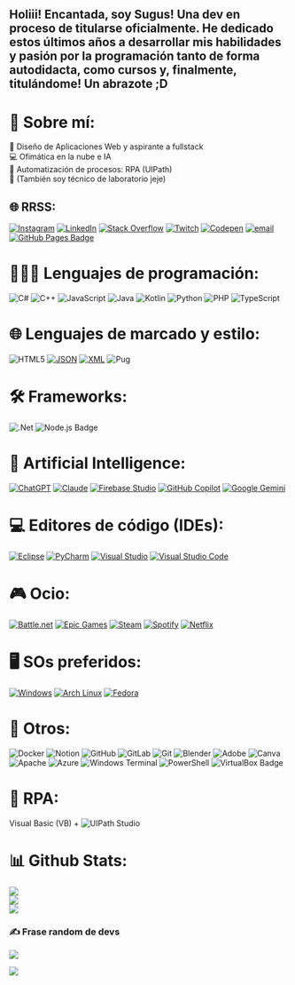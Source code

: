 ## Holiii! Encantada, soy Sugus! Una dev en proceso de titularse oficialmente. He dedicado estos últimos años a desarrollar mis habilidades y pasión por la programación tanto de forma autodidacta, como cursos y, finalmente, titulándome! Un abrazote ;D

# 💫 Sobre mí:
👾 Diseño de Aplicaciones Web y aspirante a fullstack<br>💻​ Ofimática en la nube e IA<br>🤖​ Automatización de procesos: RPA (UIPath)<br>🔬 (También soy técnico de laboratorio jeje)


## 🌐 RRSS:
[![Instagram](https://img.shields.io/badge/Instagram-%23E4405F.svg?logo=Instagram&logoColor=white)](https://instagram.com/sugusgamberra) [![LinkedIn](https://img.shields.io/badge/LinkedIn-%230077B5.svg?logo=linkedin&logoColor=white)](https://www.linkedin.com/in/patriciagarcíalópez) [![Stack Overflow](https://img.shields.io/badge/-Stackoverflow-FE7A16?logo=stack-overflow&logoColor=white)](https://stackoverflow.com/users/sugusgamberra) [![Twitch](https://img.shields.io/badge/Twitch-%239146FF.svg?logo=Twitch&logoColor=white)](https://twitch.tv/sugusgamberra) [![Codepen](https://img.shields.io/badge/Codepen-000000?logo=codepen&logoColor=white)](https://codepen.io/SugusGamberra) [![email](https://img.shields.io/badge/Email-D14836?logo=gmail&logoColor=white)](mailto:patriciagarcialopez858@gmail.com) [![GitHub Pages Badge](https://img.shields.io/badge/GitHub%20Pages-222?logo=githubpages&logoColor=fff&style=plastic)](https://sugusgamberra.github.io)

# 👩🏻‍💻​ Lenguajes de programación:
![C#](https://img.shields.io/badge/c%23-%23239120.svg?style=for-the-badge&logo=csharp&logoColor=white) ![C++](https://img.shields.io/badge/c++-%2300599C.svg?style=for-the-badge&logo=c%2B%2B&logoColor=white) ![JavaScript](https://img.shields.io/badge/javascript-%23323330.svg?style=for-the-badge&logo=javascript&logoColor=%23F7DF1E) ![Java](https://img.shields.io/badge/java-%23ED8B00.svg?style=for-the-badge&logo=openjdk&logoColor=white) ![Kotlin](https://img.shields.io/badge/kotlin-%237F52FF.svg?style=for-the-badge&logo=kotlin&logoColor=white) ![Python](https://img.shields.io/badge/python-3670A0?style=for-the-badge&logo=python&logoColor=ffdd54) ![PHP](https://img.shields.io/badge/php-%23777BB4.svg?style=for-the-badge&logo=php&logoColor=white) ![TypeScript](https://img.shields.io/badge/typescript-%23007ACC.svg?style=for-the-badge&logo=typescript&logoColor=white) 

# 🌐​ Lenguajes de marcado y estilo:
![HTML5](https://img.shields.io/badge/html5-%23E34F26.svg?style=for-the-badge&logo=html5&logoColor=white) [![JSON](https://img.shields.io/badge/JSON-000?logo=json&logoColor=fff)](#) [![XML](https://img.shields.io/badge/XML-767C52?logo=xml&logoColor=fff)](#) ![Pug](https://img.shields.io/badge/Pug-FFF?style=for-the-badge&logo=pug&logoColor=A86454) 

# 🛠️​ Frameworks:
![.Net](https://img.shields.io/badge/.NET-5C2D91?style=for-the-badge&logo=.net&logoColor=white) ![Node.js Badge](https://img.shields.io/badge/Node.js-5FA04E?logo=nodedotjs&logoColor=fff&style=for-the-badge)

# 🤖 Artificial Intelligence:

[![ChatGPT](https://img.shields.io/badge/ChatGPT-74aa9c?logo=openai&logoColor=white)](#) [![Claude](https://img.shields.io/badge/Claude-D97757?logo=claude&logoColor=fff)](#) [![Firebase Studio](https://custom-icon-badges.demolab.com/badge/Firebase%20Studio-F66C21?logo=firebase-studio&logoColor=fff)](#) [![GitHub Copilot](https://img.shields.io/badge/GitHub%20Copilot-000?logo=githubcopilot&logoColor=fff)](#) [![Google Gemini](https://img.shields.io/badge/Google%20Gemini-886FBF?logo=googlegemini&logoColor=fff)](#)

# 💻 Editores de código (IDEs):

[![Eclipse](https://img.shields.io/badge/Eclipse-FE7A16.svg?logo=Eclipse&logoColor=white)](#) [![PyCharm](https://img.shields.io/badge/PyCharm-000?logo=pycharm&logoColor=fff)](#) [![Visual Studio](https://custom-icon-badges.demolab.com/badge/Visual%20Studio-5C2D91.svg?&logo=visualstudio&logoColor=white)](#) [![Visual Studio Code](https://custom-icon-badges.demolab.com/badge/Visual%20Studio%20Code-0078d7.svg?logo=vsc&logoColor=white)](#)


# 🎮 Ocio:

[![Battle.net](https://img.shields.io/badge/Battle.net-%2300AEFF.svg?logo=battle.net&logoColor=white)](#) [![Epic Games](https://img.shields.io/badge/Epic%20Games-%23313131.svg?logo=epicgames&logoColor=white)](#) [![Steam](https://img.shields.io/badge/Steam-%23000000.svg?logo=steam&logoColor=white)](#) [![Spotify](https://img.shields.io/badge/Spotify-1ED760?logo=spotify&logoColor=white)](#) [![Netflix](https://img.shields.io/badge/Netflix-E50914?logo=netflix&logoColor=white)](#)

# 🖥️ SOs preferidos:

[![Windows](https://custom-icon-badges.demolab.com/badge/Windows-0078D6?logo=windows11&logoColor=white)](#) [![Arch Linux](https://img.shields.io/badge/Arch%20Linux-1793D1?logo=arch-linux&logoColor=fff)](#) [![Fedora](https://img.shields.io/badge/Fedora-51A2DA?logo=fedora&logoColor=fff)](#)

# 🩵​ Otros:

![Docker](https://img.shields.io/badge/docker-%230db7ed.svg?style=for-the-badge&logo=docker&logoColor=white) ![Notion](https://img.shields.io/badge/Notion-%23000000.svg?style=for-the-badge&logo=notion&logoColor=white) ![GitHub](https://img.shields.io/badge/github-%23121011.svg?style=for-the-badge&logo=github&logoColor=white) ![GitLab](https://img.shields.io/badge/gitlab-%23181717.svg?style=for-the-badge&logo=gitlab&logoColor=white) ![Git](https://img.shields.io/badge/git-%23F05033.svg?style=for-the-badge&logo=git&logoColor=white) ![Blender](https://img.shields.io/badge/blender-%23F5792A.svg?style=for-the-badge&logo=blender&logoColor=white) ![Adobe](https://img.shields.io/badge/adobe-%23FF0000.svg?style=for-the-badge&logo=adobe&logoColor=white) ![Canva](https://img.shields.io/badge/Canva-%2300C4CC.svg?style=for-the-badge&logo=Canva&logoColor=white) ![Apache](https://img.shields.io/badge/apache-%23D42029.svg?style=for-the-badge&logo=apache&logoColor=white) ![Azure](https://img.shields.io/badge/azure-%230072C6.svg?style=for-the-badge&logo=microsoftazure&logoColor=white) ![Windows Terminal](https://img.shields.io/badge/Windows%20Terminal-%234D4D4D.svg?style=for-the-badge&logo=windows-terminal&logoColor=white) ![PowerShell](https://img.shields.io/badge/PowerShell-%235391FE.svg?style=for-the-badge&logo=powershell&logoColor=white) ![VirtualBox Badge](https://img.shields.io/badge/VirtualBox-2F61B4?logo=virtualbox&logoColor=fff&style=for-the-badge)

# 💜​ RPA:

Visual Basic (VB) + ![UIPath Studio](https://img.shields.io/badge/UiPath-FA4616.svg?style=for-the-badge&logo=UiPath&logoColor=white)

# 📊 Github Stats:
![](https://github-readme-stats.vercel.app/api?username=sugusgamberra&theme=transparent&hide_border=true&include_all_commits=true&count_private=false)<br/>
![](https://nirzak-streak-stats.vercel.app/?user=sugusgamberra&theme=transparent&hide_border=true)<br/>
![](https://github-readme-stats.vercel.app/api/top-langs/?username=sugusgamberra&theme=transparent&hide_border=true&include_all_commits=true&count_private=false&layout=compact)

### ✍️ Frase random de devs
![](https://quotes-github-readme.vercel.app/api?type=vetical&theme=tokyonight)


<!-- Proudly created with GPRM ( https://gprm.itsvg.in ) -->
[![](https://visitcount.itsvg.in/api?id=sugusgamberra&icon=4&color=0)](https://visitcount.itsvg.in)

<!-- Proudly created with GPRM ( https://gprm.itsvg.in ) -->
